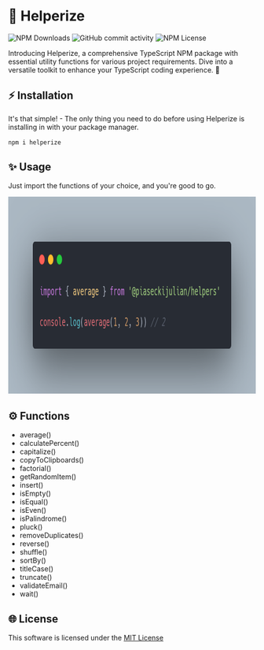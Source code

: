 # 🚀 Helperize

![NPM Downloads](https://img.shields.io/npm/dw/helperize?style=for-the-badge)
![GitHub commit activity](https://img.shields.io/github/commit-activity/t/piaseckijulian/Helperize?style=for-the-badge)
![NPM License](https://img.shields.io/npm/l/helperize?style=for-the-badge)

Introducing Helperize, a comprehensive TypeScript NPM package with essential utility functions for various project requirements. Dive into a versatile toolkit to enhance your TypeScript coding experience. 🚀

## ⚡ Installation

It's that simple! - The only thing you need to do before using Helperize is installing in with your package manager.

```bash
npm i helperize
```

## ✨ Usage

Just import the functions of your choice, and you're good to go.

<img src="./images/thumbnail.png" alt="Use of average() function" width="800" height="400"/>

## ⚙️ Functions

- average()
- calculatePercent()
- capitalize()
- copyToClipboards()
- factorial()
- getRandomItem()
- insert()
- isEmpty()
- isEqual()
- isEven()
- isPalindrome()
- pluck()
- removeDuplicates()
- reverse()
- shuffle()
- sortBy()
- titleCase()
- truncate()
- validateEmail()
- wait()

## 🌐 License

This software is licensed under the [MIT License](https://github.com/piaseckijulian/Helperize/blob/main/LICENSE)
